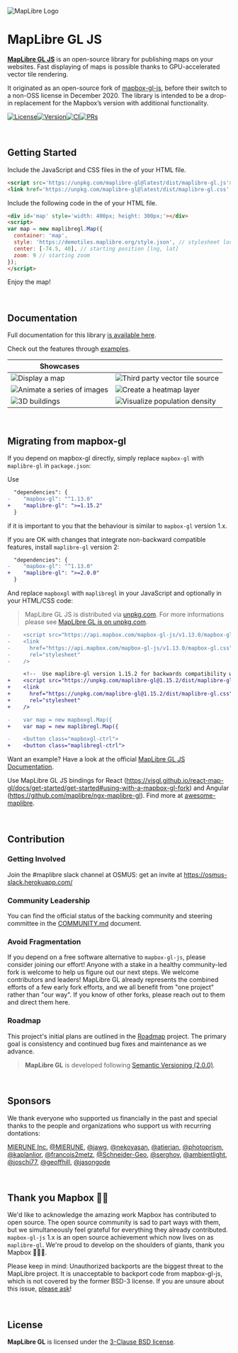 ![MapLibre Logo](https://maplibre.org/img/maplibre-logo-big.svg)

# MapLibre GL JS

**[MapLibre GL JS](https://maplibre.org/maplibre-gl-js-docs/api/)** is an open-source library for publishing maps on your websites. Fast displaying of maps is possible thanks to GPU-accelerated vector tile rendering. 

It originated as an open-source fork of [mapbox-gl-js](https://github.com/mapbox/mapbox-gl-js), before their switch to a non-OSS license in December 2020. The library is intended to be a drop-in replacement for the Mapbox’s version with additional functionality.

[![License](https://img.shields.io/badge/License-BSD_3--Clause-blue.svg?style=flat)](LICENSE.txt)[![Version](https://img.shields.io/npm/v/maplibre-gl?style=flat)](https://www.npmjs.com/package/maplibre-gl)[![CI](https://github.com/maplibre/maplibre-gl-js/actions/workflows/ci.yml/badge.svg)](https://github.com/maplibre/maplibre-gl-js/actions/workflows/ci.yml)[![PRs](https://img.shields.io/badge/PRs-welcome-brightgreen.svg?style=flat)](https://opensource.org/licenses/BSD-3-Clause)

<br />

## Getting Started

Include the JavaScript and CSS files in the <head> of your HTML file.

``` html
<script src='https://unpkg.com/maplibre-gl@latest/dist/maplibre-gl.js'></script>
<link href='https://unpkg.com/maplibre-gl@latest/dist/maplibre-gl.css' rel='stylesheet' />
```

Include the following code in the <body> of your HTML file.

``` html
<div id='map' style='width: 400px; height: 300px;'></div>
<script>
var map = new maplibregl.Map({
  container: 'map',
  style: 'https://demotiles.maplibre.org/style.json', // stylesheet location
  center: [-74.5, 40], // starting position [lng, lat]
  zoom: 9 // starting zoom
});
</script>
```

Enjoy the map!

<br />

## Documentation

Full documentation for this library [is available here](https://maplibre.org/maplibre-gl-js-docs/api/).

Check out the features through [examples](https://maplibre.org/maplibre-gl-js-docs/example/).

| Showcases |      |
| ---- | ---- |
|![Display a map](https://maplibre.org/maplibre-gl-js-docs/assets/simple-map-800-22a3f5b6410f543ab214e14f68fb42ec.png)	|![Third party vector tile source](https://maplibre.org/maplibre-gl-js-docs/assets/third-party-800-e047007bba338f6ec7d6cd47abfed279.png)	|
|![Animate a series of images](https://maplibre.org/maplibre-gl-js-docs/assets/animate-images-800-497358611dbe047f300faeb9465aad5f.png)	|![Create a heatmap layer](https://maplibre.org/maplibre-gl-js-docs/assets/heatmap-layer-800-05c0f97ddb6b1a10e84b5064564e86ff.png)	|
|![3D buildings](https://maplibre.org/maplibre-gl-js-docs/assets/3d-buildings-800-bd7885f07050dbbfee7a9bb800ff5ce8.png)	|![Visualize population density](https://maplibre.org/maplibre-gl-js-docs/assets/visualize-population-density-800-6c65712d9ea94eb6d2bd3348a82b9bdf.png)	|

<br />

## Migrating from mapbox-gl

If you depend on mapbox-gl directly, simply replace `mapbox-gl` with `maplibre-gl` in `package.json`:

Use

```diff
  "dependencies": {
-    "mapbox-gl": "^1.13.0"
+    "maplibre-gl": ">=1.15.2"
  }
```

if it is important to you that the behaviour is similar to `mapbox-gl` version 1.x.

If you are OK with changes that integrate non-backward compatible features, install `maplibre-gl` version 2:

```diff
  "dependencies": {
-    "mapbox-gl": "^1.13.0"
+    "maplibre-gl": ">=2.0.0"
  }
```

And replace `mapboxgl` with `maplibregl` in your JavaScript and optionally in your HTML/CSS code:

> MapLibre GL JS is distributed via [unpkg.com](https://unpkg.com). For more informations please see [MapLibre GL is on unpkg.com](./docs/README-unpkg.md#maplibre-gl-on-unpkgcom).

```diff
-    <script src="https://api.mapbox.com/mapbox-gl-js/v1.13.0/mapbox-gl.js"></script>
-    <link
-      href="https://api.mapbox.com/mapbox-gl-js/v1.13.0/mapbox-gl.css"
-      rel="stylesheet"
-    />

     <!--  Use maplibre-gl version 1.15.2 for backwards compatibility with mapbox-gl version 1.x. -->
+    <script src="https://unpkg.com/maplibre-gl@1.15.2/dist/maplibre-gl.js"></script>
+    <link
+      href="https://unpkg.com/maplibre-gl@1.15.2/dist/maplibre-gl.css"
+      rel="stylesheet"
+    />

-    var map = new mapboxgl.Map({
+    var map = new maplibregl.Map({

-    <button class="mapboxgl-ctrl">
+    <button class="maplibregl-ctrl">
```

Want an example? Have a look at the official [MapLibre GL JS Documentation](https://maplibre.org/maplibre-gl-js-docs/example/).

Use MapLibre GL JS bindings for React (https://visgl.github.io/react-map-gl/docs/get-started/get-started#using-with-a-mapbox-gl-fork) and Angular (https://github.com/maplibre/ngx-maplibre-gl). Find more at [awesome-maplibre](https://github.com/maplibre/awesome-maplibre).

<br />

## Contribution

### Getting Involved

Join the #maplibre slack channel at OSMUS: get an invite at https://osmus-slack.herokuapp.com/

### Community Leadership

You can find the official status of the backing community and steering committee in the [COMMUNITY.md](COMMUNITY.md) document.

### Avoid Fragmentation

If you depend on a free software alternative to `mapbox-gl-js`, please consider joining our effort! Anyone with a stake in a healthy community-led fork is welcome to help us figure out our next steps. We welcome contributors and leaders! MapLibre GL already represents the combined efforts of a few early fork efforts, and we all benefit from "one project" rather than "our way". If you know of other forks, please reach out to them and direct them here.

### Roadmap

This project's initial plans are outlined in the [Roadmap](https://github.com/maplibre/maplibre-gl-js/projects/2) project. The primary goal is consistency and continued bug fixes and maintenance as we advance. 

> **MapLibre GL** is developed following [Semantic Versioning (2.0.0)](https://semver.org/spec/v2.0.0.html).

<br />

## Sponsors

We thank everyone who supported us financially in the past and special thanks to the people and organizations who support us with recurring dontations:  

[MIERUNE Inc.](https://www.mierune.co.jp/?lang=en) [@MIERUNE](https://github.com/MIERUNE), [@jawg](https://github.com/jawg), [@nekoyasan](https://github.com/nekoyasan), [@atierian](https://github.com/atierian), [@photoprism](https://github.com/photoprism), [@kaplanlior](https://github.com/kaplanlior), [@francois2metz](https://github.com/francois2metz), [@Schneider-Geo](https://github.com/Schneider-Geo), [@serghov](https://github.com/serghov), [@ambientlight](https://github.com/ambientlight), [@joschi77](https://github.com/joschi77), [@geoffhill](https://github.com/geoffhill), [@jasongode](https://github.com/jasongode)

<br />

## Thank you Mapbox 🙏🏽

We'd like to acknowledge the amazing work Mapbox has contributed to open source. The open source community is sad to part ways with them, but we simultaneously feel grateful for everything they already contributed. `mapbox-gl-js` 1.x is an open source achievement which now lives on as `maplibre-gl`. We're proud to develop on the shoulders of giants, thank you Mapbox 🙇🏽‍♀️.

Please keep in mind: Unauthorized backports are the biggest threat to the MapLibre project. It is unacceptable to backport code from mapbox-gl-js, which is not covered by the former BSD-3 license. If you are unsure about this issue, [please ask](https://github.com/maplibre/maplibre-gl-js/discussions)!

<br />

## License

**MapLibre GL** is licensed under the [3-Clause BSD license](./LICENSE.txt).
